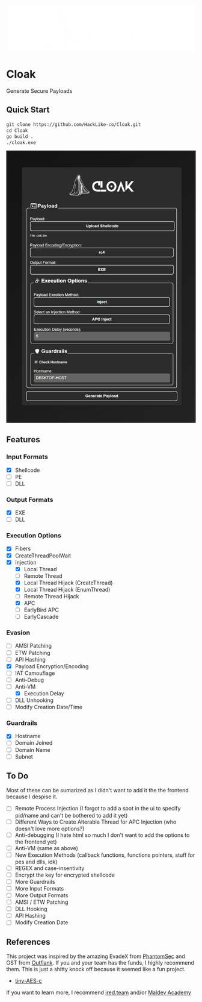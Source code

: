 <p align="center">
    <img src="https://github.com/HackLike-co/Cloak/blob/main/images/cloak_logo.png?raw=true">
</p>

# Cloak
Generate Secure Payloads

## Quick Start
```
git clone https://github.com/HackLike-co/Cloak.git
cd Cloak
go build .
./cloak.exe
```

<p align="center">
    <img src="https://github.com/HackLike-co/Cloak/blob/main/images/cloak_ui.png?raw=true">
</p>

## Features
### Input Formats
- [X] Shellcode
- [ ] PE
- [ ] DLL

### Output Formats
- [X] EXE
- [ ] DLL

### Execution Options
- [X] Fibers
- [X] CreateThreadPoolWait
- [X] Injection
    - [X] Local Thread
    - [ ] Remote Thread
    - [X] Local Thread Hijack (CreateThread)
    - [X] Local Thread Hijack (EnumThread)
    - [ ] Remote Thread Hijack
    - [X] APC
    - [ ] EarlyBird APC
    - [ ] EarlyCascade

### Evasion
- [ ] AMSI Patching
- [ ] ETW Patching
- [ ] API Hashing
- [X] Payload Encryption/Encoding
- [ ] IAT Camouflage
- [ ] Anti-Debug
- [ ] Anti-VM
    - [X] Execution Delay
- [ ] DLL Unhooking
- [ ] Modify Creation Date/Time

### Guardrails
- [X] Hostname
- [ ] Domain Joined
- [ ] Domain Name
- [ ] Subnet

## To Do
Most of these can be sumarized as I didn't want to add it the the frontend because I despise it.
- [ ] Remote Process Injection (I forgot to add a spot in the ui to specify pid/name and can't be bothered to add it yet)
- [ ] Different Ways to Create Alterable Thread for APC Injection (who doesn't love more options?)
- [ ] Anti-debugging (I hate html so much I don't want to add the options to the frontend yet)
- [ ] Anti-VM (same as above)
- [ ] New Execution Methods (callback functions, functions pointers, stuff for pes and dlls, idk)
- [ ] REGEX and case-insentivity
- [ ] Encrypt the key for encrypted shellcode
- [ ] More Guardrails
- [ ] More Input Formats
- [ ] More Output Formats
- [ ] AMSI / ETW Patching
- [ ] DLL Hooking
- [ ] API Hashing
- [ ] Modify Creation Date

## References
This project was inspired by the amazing EvadeX from [PhantomSec](https://phantomsec.tools) and OST from [Outflank](https://www.outflank.nl/products/outflank-security-tooling/). If you and your team has the funds, I highly recommend them. This is just a shitty knock off because it seemed like a fun project.

- [tiny-AES-c](https://github.com/kokke/tiny-AES-c)

If you want to learn more, I recommend [ired.team](https://ired.team) and/or [Maldev Academy](https://maldevacademy.com)